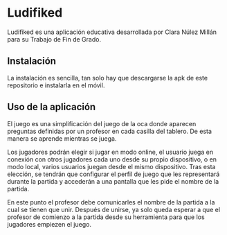 # Ludifiked
Ludifiked es una aplicación educativa desarrollada por Clara Núlez Millán para su Trabajo de Fin de Grado.

## Instalación
La instalación es sencilla, tan solo hay que descargarse la apk de este repositorio e instalarla en el móvil.

## Uso de la aplicación
El juego es una simplificación del juego de la oca donde aparecen preguntas definidas por un profesor en cada casilla del tablero. De esta manera se aprende mientras se juega.

Los jugadores podrán elegir si jugar en modo online, el usuario juega en conexión con otros jugadores cada uno desde su propio dispositivo, o en modo local, varios usuarios juegan desde el mismo dispositivo. Tras esta elección, se tendrán que configurar el perfil de juego que les representará durante la partida y accederán a una pantalla que les pide el nombre de la partida.

En este punto el profesor debe comunicarles el nombre de la partida a la cual se tienen que unir. Después de unirse, ya solo queda esperar a que el profesor de comienzo a la partida desde su herramienta para que los jugadores empiezen el juego.
